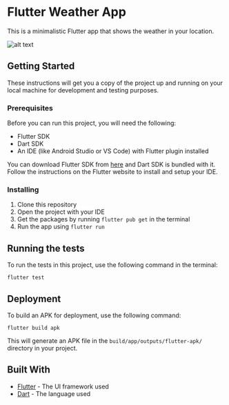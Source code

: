 # Flutter Weather App

This is a minimalistic Flutter app that shows the weather in your location.

![alt text](https://www.github.com/dotcomaki/Flutter_WeatherApp/app_screenshot.png)


## Getting Started

These instructions will get you a copy of the project up and running on your local machine for development and testing purposes.

### Prerequisites

Before you can run this project, you will need the following:

- Flutter SDK
- Dart SDK
- An IDE (like Android Studio or VS Code) with Flutter plugin installed

You can download Flutter SDK from [here](https://flutter.dev/docs/get-started/install) and Dart SDK is bundled with it. Follow the instructions on the Flutter website to install and setup your IDE.

### Installing

1. Clone this repository
2. Open the project with your IDE
3. Get the packages by running `flutter pub get` in the terminal
4. Run the app using `flutter run`

## Running the tests

To run the tests in this project, use the following command in the terminal:
```
flutter test
```

## Deployment

To build an APK for deployment, use the following command:
```
flutter build apk
```

This will generate an APK file in the `build/app/outputs/flutter-apk/` directory in your project.

## Built With

- [Flutter](https://flutter.dev/) - The UI framework used
- [Dart](https://dart.dev/) - The language used
